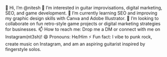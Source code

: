 👋 Hi, I’m @nitesh
👀 I’m interested in guitar improvisations, digital marketing, SEO, and game development.
🌱 I’m currently learning SEO and improving my graphic design skills with Canva and Adobe Illustrator.
💞️ I’m looking to collaborate on fun retro-style game projects or digital marketing strategies for businesses.
📫 How to reach me: Drop me a DM or connect with me on Instagram(nt3sh)!
😄 Pronouns: He/Him
⚡ Fun fact: I vibe to punk rock, create music on Instagram, and am an aspiring guitarist inspired by fingerstyle solos.
